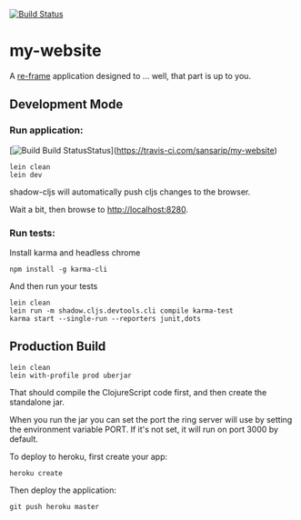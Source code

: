[![Build Status](https://travis-ci.com/sansarip/my-website.svg?token=jpKjUR4ApUCejSvjRvcX&branch=master)](https://travis-ci.com/sansarip/my-website)

# my-website

A [re-frame](https://github.com/Day8/re-frame) application designed to ... well, that part is up to you.

## Development Mode

### Run application:
[![Build [![Build Status](https://travis-ci.com/sansarip/my-website.svg?token=jpKjUR4ApUCejSvjRvcX&branch=master)](https://travis-ci.com/sansarip/my-website)Status](https://travis-ci.com/sansarip/my-website.svg?token=jpKjUR4ApUCejSvjRvcX&branch=master)](https://travis-ci.com/sansarip/my-website)
```
lein clean
lein dev
```

shadow-cljs will automatically push cljs changes to the browser.

Wait a bit, then browse to [http://localhost:8280](http://localhost:8280).

### Run tests:

Install karma and headless chrome

```
npm install -g karma-cli
```

And then run your tests

```
lein clean
lein run -m shadow.cljs.devtools.cli compile karma-test
karma start --single-run --reporters junit,dots
```

## Production Build

```
lein clean
lein with-profile prod uberjar
```

That should compile the ClojureScript code first, and then create the standalone jar.

When you run the jar you can set the port the ring server will use by setting the environment variable PORT.
If it's not set, it will run on port 3000 by default.

To deploy to heroku, first create your app:

```
heroku create
```

Then deploy the application:

```
git push heroku master
```

